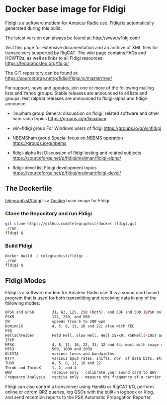 # Docker base image for Fldigi

Fldigi is a software modem for Amateur Radio use. Fldigi is automatically
generated during this build.

The latest version can always be found at: http://www.w1hkj.com/

Visit this page for extensive documentation and an archive of XML files for
transceivers supported by RigCAT. The wiki page contains FAQs and HOWTOs, as
well as links to all Fldigi resources: https://fedorahosted.org/fldigi/

The GIT repository can be found at:
https://sourceforge.net/p/fldigi/fldigi/ci/master/tree/

For support, news and updates, join one or more of the following mailing lists
and Yahoo groups.  Stable releases are announced to all lists and groups; test
(alpha) releases are announced to fldigi-alpha and fldigi-announce.

- linuxham group
  General discussion on fldigi, related software and other ham radio topics
  https://groups.io/g/linuxham

- win-fldigi group
  For Windows users of fldigi
  https://groups.io/g/winfldigi

- NBEMSham group
  Special focus on NBEMS operation
  https://groups.io/g/nbems

- fldigi-alpha list
  Discussion of fldigi testing and related subjects
  https://sourceforge.net/p/fldigi/mailman/fldigi-alpha/

- fldigi-devel list
  Fldigi development topics
  https://sourceforge.net/p/fldigi/mailman/fldigi-devel/

## The Dockerfile

[telegraphist/fldigi][1] is a [Docker][2].base image for Fldigi.

[1]: https://hub.docker.com/r/telegraphist/fldigi
[2]: https://docker.com

### Clone the Repository and run Fldigi

```sh
git clone https://github.com/telegraphist/docker-fldigi.git
./run
fldigi &
```

### Build Fldigi

```sh
docker build -t telegraphist/fldigi .
./run
fldigi &
```

## Fldigi Modes

Fldigi is a software modem for Amateur Radio use. It is a sound card based
program that is used for both transmitting and receiving data in any of the
following modes:

```sh
BPSK and QPSK        31, 63, 125, 250 (both), and 63F and 500 (BPSK only)
PSKR                 125, 250, and 500
CW                   speeds from 5 to 200 wpm
DominoEX             4, 5, 8, 11, 16 and 22; also with FEC
FSQ
Hellschreiber        Feld Hell, Slow Hell, Hell x5/x9, FSKHell(-105) and Hell 80
IFKP
MFSK                 4, 8, 11, 16, 22, 31, 32 and 64; most with image support
MT63                 500, 1000 and 2000
OLIVIA               various tones and bandwidths
RTTY                 various baud rates, shifts, nbr. of data bits, etc.
THOR                 4, 5, 8, 11, 16 and 22
Throb and ThrobX     1, 2, and 4
WWV                  receive only - calibrate your sound card to WWV
Frequency Analysis   receive only - measure the frequency of a carrier
```

Fldigi can also control a transceiver using Hamlib or RigCAT I/O, perform online
or cdrom QRZ queries, log QSOs with the built-in logbook or Xlog, and send
reception reports to the PSK Automatic Propagation Reporter.


